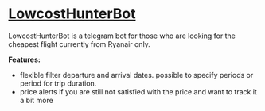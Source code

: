 # [LowcostHunterBot](https://t.me/RyanairPriceBot)

LowcostHunterBot is a telegram bot for those who are looking for the cheapest flight currently from Ryanair only. 

**Features:**

* flexible filter departure and arrival dates. possible to specify periods or period for trip duration.
* price alerts if you are still not satisfied with the price and want to track it a bit more

